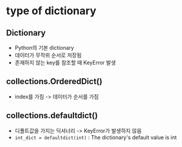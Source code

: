 # type of dictionary

## Dictionary

- Python의 기본 dictionary
- 데이터가 무작위 순서로 저장됨
- 존재하지 않는 key를 참조할 때 KeyError 발생

## collections.OrderedDict()

- index를 가짐 -> 데이터가 순서를 가짐

## collections.defaultdict()

- 디폴트값을 가지는 딕셔너리 -> KeyError가 발생하지 않음
- `int_dict = defaultdict(int)` : The dictionary's default value is int

